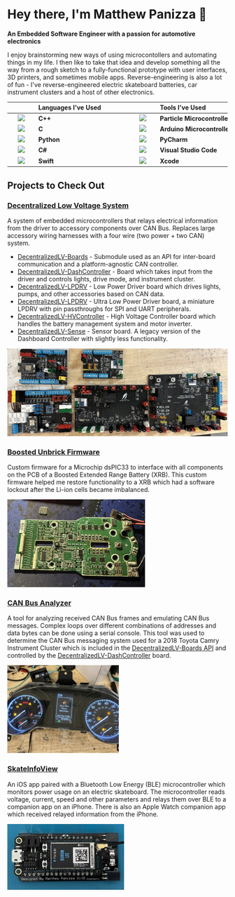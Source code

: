 # Hey there, I'm Matthew Panizza 👋
**An Embedded Software Engineer with a passion for automotive electronics**

I enjoy brainstorming new ways of using microcontollers and automating things in my life. I then like to take that idea and develop something all the way from a rough sketch to a fully-functional prototype with user interfaces, 3D printers, and sometimes mobile apps. Reverse-engineering is also a lot of fun - I've reverse-engineered electric skateboard batteries, car instrument clusters and a host of other electronics.

|  <div style="width:50px">                                                                                                        | <div style="width:200px">Languages I've Used</div> | <div style="width:50px"></div>                                                                                                        | <div style="width:200px">Tools I've Used</div> |   
| :------------------------------------------------------------------------------------------------------------------------------: | :------------------------------------------------- | :-----------------------------------------------------------------------------------------------------------------------------------: | :--------------------------------------------- |  
| <img height="30" src="https://user-images.githubusercontent.com/25181517/192106073-90fffafe-3562-4ff9-a37e-c77a2da0ff58.png">    | **C++**                                            | <img height="30" src="https://www.particle.io/android-chrome-512x512.png">                                                            | **Particle Microcontrollers**                  | 
| <img height="30" src="https://user-images.githubusercontent.com/25181517/192106070-46255bcf-65e6-4c6b-a296-bf8d0d8fb2a7.png">    | **C**                                              | <img height="30" src="https://github.com/marwin1991/profile-technology-icons/assets/136815194/a57a85ba-e2dd-4036-85b6-7e1532391627">  | **Arduino Microcontrollers**                   | 
| <img height="30" src="https://user-images.githubusercontent.com/25181517/183423507-c056a6f9-1ba8-4312-a350-19bcbc5a8697.png">    | **Python**                                         | <img height="30" src="https://github.com/user-attachments/assets/9f931c45-0585-4db0-86a7-25ce3f5bef25">                               | **PyCharm**                                    |
| <img height="30" src="https://user-images.githubusercontent.com/25181517/121405384-444d7300-c95d-11eb-959f-913020d3bf90.png">    | **C#**                                             | <img height="30" src="https://user-images.githubusercontent.com/25181517/192108891-d86b6220-e232-423a-bf5f-90903e6887c3.png">         | **Visual Studio Code**                         |
| <img height="30" src="https://user-images.githubusercontent.com/25181517/121406389-6267a300-c95e-11eb-8d67-f1e22afe8aea.png">    | **Swift**                                          | <img height="30" src="https://user-images.githubusercontent.com/25181517/186711578-bf30cb30-40b7-4b45-95a5-bdf837c372e7.png">         | **Xcode**                                      |


## Projects to Check Out
### [Decentralized Low Voltage System](https://github.com/matthewpanizza/DecentralizedLV-Boards)
A system of embedded microcontrollers that relays electrical information from the driver to accessory components over CAN Bus. Replaces large accessory wiring harnesses with a four wire (two power + two CAN) system.
- [DecentralizedLV-Boards](https://github.com/matthewpanizza/DecentralizedLV-Boards) - Submodule used as an API for inter-board communication and a platform-agnostic CAN controller.
- [DecentralizedLV-DashController](https://github.com/matthewpanizza/DecentralizedLV-DashController) - Board which takes input from the driver and controls lights, drive mode, and instrument cluster.
- [DecentralizedLV-LPDRV](https://github.com/matthewpanizza/DecentralizedLV-LPDRV) - Low Power Driver board which drives lights, pumps, and other accessories based on CAN data.
- [DecentralizedLV-LPDRV](https://github.com/matthewpanizza/DecentralizedLV-ULPDRV) - Ultra Low Power Driver board, a miniature LPDRV with pin passthroughs for SPI and UART peripherals.
- [DecentralizedLV-HVController](https://github.com/matthewpanizza/DecentralizedLV-HVController) - High Voltage Controller board which handles the battery management system and motor inverter.
- [DecentralizedLV-Sense](https://github.com/matthewpanizza/DecentralizedLV-Sense) - Sensor board. A legacy version of the Dashboard Controller with slightly less functionality.

<img height="200" src="Pictures/AssembledPCBs.jpg">

### [Boosted Unbrick Firmware](https://github.com/matthewpanizza/BoostedUnbrickFirmware)
Custom firmware for a Microchip dsPIC33 to interface with all components on the PCB of a Boosted Extended Range Battery (XRB). This custom firmware helped me restore functionality to a XRB which had a software lockout after the Li-ion cells became imbalanced.

<img height="200" src="https://github.com/matthewpanizza/BoostedUnbrickFirmware/raw/main/Pictures/Desoldered.jpg">

### [CAN Bus Analyzer](https://github.com/matthewpanizza/CANAnalyzer)
A tool for analyzing received CAN Bus frames and emulating CAN Bus messages. Complex loops over different combinations of addresses and data bytes can be done using a serial console. This tool was used to determine the CAN Bus messaging system used for a 2018 Toyota Camry Instrument Cluster which is included in the [DecentralizedLV-Boards API](https://github.com/matthewpanizza/DecentralizedLV-Boards) and controlled by the [DecentralizedLV-DashController](https://github.com/matthewpanizza/DecentralizedLV-DashController) board.

<img height="200" src="https://github.com/matthewpanizza/CANAnalyzer/raw/main/Pictures/ClusterError.jpg">

### [SkateInfoView](https://github.com/matthewpanizza/SkateInfoView)
An iOS app paired with a Bluetooth Low Energy (BLE) microcontroller which monitors power usage on an electric skateboard. The microcontroller reads voltage, current, speed and other parameters and relays them over BLE to a companion app on an iPhone. There is also an Apple Watch companion app which received relayed information from the iPhone.

<img height="150" src="Pictures/SkateInfoView.jpg">
